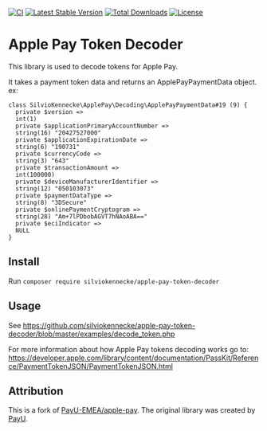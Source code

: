 [![CI](https://github.com/silviokennecke/apple-pay-token-decoder/actions/workflows/ci.yml/badge.svg)](https://github.com/silviokennecke/apple-pay-token-decoder/actions/workflows/ci.yml) [![Latest Stable Version](https://poser.pugx.org/silviokennecke/apple-pay-token-decoder/v/stable.svg)](https://packagist.org/packages/silviokennecke/apple-pay-token-decoder) [![Total Downloads](https://poser.pugx.org/silviokennecke/apple-pay-token-decoder/downloads.svg)](https://packagist.org/packages/silviokennecke/apple-pay-token-decoder) [![License](https://poser.pugx.org/silviokennecke/apple-pay-token-decoder/license.svg)](https://packagist.org/packages/silviokennecke/apple-pay-token-decoder)


# Apple Pay Token Decoder

This library is used to decode tokens for Apple Pay.

It takes a payment token data and returns an ApplePayPaymentData object.
ex:
```
class SilvioKennecke\ApplePay\Decoding\ApplePayPaymentData#19 (9) {
  private $version =>
  int(1)
  private $applicationPrimaryAccountNumber =>
  string(16) "20427527000"
  private $applicationExpirationDate =>
  string(6) "190731"
  private $currencyCode =>
  string(3) "643"
  private $transactionAmount =>
  int(100000)
  private $deviceManufacturerIdentifier =>
  string(12) "050103073"
  private $paymentDataType =>
  string(8) "3DSecure"
  private $onlinePaymentCryptogram =>
  string(28) "Am+7lPDbobAGVT7hNAoABA=="
  private $eciIndicator =>
  NULL
}
```


## Install

Run `composer require silviokennecke/apple-pay-token-decoder`

## Usage

See https://github.com/silviokennecke/apple-pay-token-decoder/blob/master/examples/decode_token.php

For more information about how Apple Pay tokens decoding works go to:
https://developer.apple.com/library/content/documentation/PassKit/Reference/PaymentTokenJSON/PaymentTokenJSON.html

## Attribution

This is a fork of [PayU-EMEA/apple-pay](https://github.com/PayU-EMEA/apple-pay).
The original library was created by [PayU](https://github.com/PayU-EMEA).

